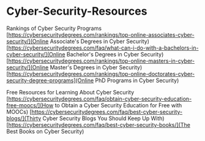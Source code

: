 # Cyber-Security-Resources
Rankings of Cyber Security Programs
[https://cybersecuritydegrees.com/rankings/top-online-associates-cyber-security/](Online Associate's Degrees in Cyber Security)
[https://cybersecuritydegrees.com/faq/what-can-i-do-with-a-bachelors-in-cyber-security/](Online Bachelor's Degrees in Cyber Security)
[https://cybersecuritydegrees.com/rankings/top-online-masters-in-cyber-security/](Online Master's Degrees in Cyber Security)
[https://cybersecuritydegrees.com/rankings/top-online-doctorates-cyber-security-degree-programs](Online PhD Programs in Cyber Security)

Free Resources for Learning About Cyber Security
[https://cybersecuritydegrees.com/faq/obtain-cyber-security-education-free-moocs/](How to Obtain a Cyber Security Education for Free with MOOCs)
[https://cybersecuritydegrees.com/faq/best-cyber-security-blogs/](Thirty Cyber Security Blogs You Should Keep Up With)
[https://cybersecuritydegrees.com/faq/best-cyber-security-books/](The Best Books on Cyber Security)

